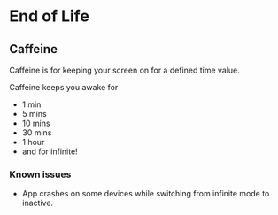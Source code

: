 # End of Life

## Caffeine

Caffeine is for keeping your screen on for a defined time value.

Caffeine keeps you awake for

* 1 min
* 5 mins
* 10 mins
* 30 mins
* 1 hour
* and for infinite!

### Known issues
- App crashes on some devices while switching from infinite mode to inactive.
